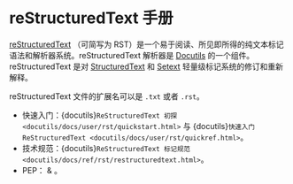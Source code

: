 # reStructuredText 手册

[reStructuredText](https://docutils.sourceforge.io/rst.html) （可简写为 RST）是一个易于阅读、所见即所得的纯文本标记语法和解析器系统。reStructuredText 解析器是 [Docutils](https://docutils.sourceforge.io/) 的一个组件。reStructuredText 是对 [StructuredText](http://dev.zope.org/Members/jim/StructuredTextWiki/FrontPage/) 和 [Setext](https://docutils.sourceforge.io/mirror/setext.html) 轻量级标记系统的修订和重新解释。

reStructuredText 文件的扩展名可以是 `.txt` 或者 `.rst`。

- 快速入门：{docutils}`ReStructuredText 初探 <docutils/docs/user/rst/quickstart.html>` 与 {docutils}`快速入门 ReStructuredText <docutils/docs/user/rst/quickref.html>`。
- 技术规范：{docutils}`ReStructuredText 标记规范 <docutils/docs/ref/rst/restructuredtext.html>`。
- PEP：[](pep-0256) & [](pep-0258)。
